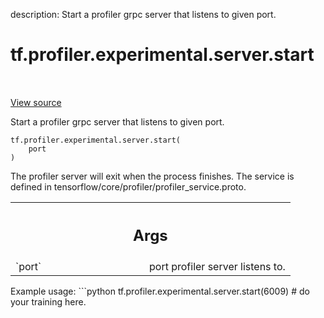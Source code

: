 description: Start a profiler grpc server that listens to given port.

<div itemscope itemtype="http://developers.google.com/ReferenceObject">
<meta itemprop="name" content="tf.profiler.experimental.server.start" />
<meta itemprop="path" content="Stable" />
</div>

# tf.profiler.experimental.server.start

<!-- Insert buttons and diff -->

<table class="tfo-notebook-buttons tfo-api nocontent" align="left">

</table>

<a target="_blank" href="/code/stable/tensorflow/python/profiler/profiler_v2.py">View source</a>



Start a profiler grpc server that listens to given port.

<pre class="devsite-click-to-copy prettyprint lang-py tfo-signature-link">
<code>tf.profiler.experimental.server.start(
    port
)
</code></pre>



<!-- Placeholder for "Used in" -->

The profiler server will exit when the process finishes. The service is
defined in tensorflow/core/profiler/profiler_service.proto.

<!-- Tabular view -->
 <table class="responsive fixed orange">
<colgroup><col width="214px"><col></colgroup>
<tr><th colspan="2"><h2 class="add-link">Args</h2></th></tr>

<tr>
<td>
`port`
</td>
<td>
port profiler server listens to.
</td>
</tr>
</table>


Example usage: ```python tf.profiler.experimental.server.start(6009) # do
  your training here.
